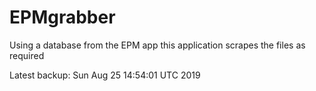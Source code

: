 # EPMgrabber
Using a database from the EPM app this application scrapes the files as required


Latest backup: Sun Aug 25 14:54:01 UTC 2019
